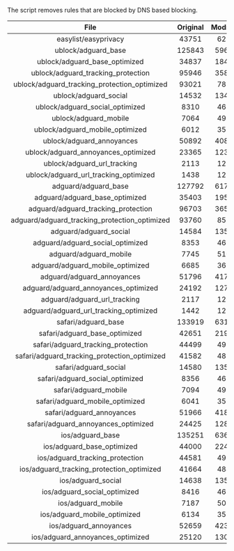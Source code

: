 The script removes rules that are blocked by DNS based blocking.


| File | Original | Modified |
|:----:|:-----:|:-----:|
| easylist/easyprivacy | 43751 | 6233 |
| ublock/adguard_base | 125843 | 59687 |
| ublock/adguard_base_optimized | 34837 | 18495 |
| ublock/adguard_tracking_protection | 95946 | 35841 |
| ublock/adguard_tracking_protection_optimized | 93021 | 7883 |
| ublock/adguard_social | 14532 | 13466 |
| ublock/adguard_social_optimized | 8310 | 4620 |
| ublock/adguard_mobile | 7064 | 4930 |
| ublock/adguard_mobile_optimized | 6012 | 3525 |
| ublock/adguard_annoyances | 50892 | 40880 |
| ublock/adguard_annoyances_optimized | 23365 | 12331 |
| ublock/adguard_url_tracking | 2113 | 1255 |
| ublock/adguard_url_tracking_optimized | 1438 | 1252 |
| adguard/adguard_base | 127792 | 61733 |
| adguard/adguard_base_optimized | 35403 | 19519 |
| adguard/adguard_tracking_protection | 96703 | 36544 |
| adguard/adguard_tracking_protection_optimized | 93760 | 8572 |
| adguard/adguard_social | 14584 | 13525 |
| adguard/adguard_social_optimized | 8353 | 4663 |
| adguard/adguard_mobile | 7745 | 5107 |
| adguard/adguard_mobile_optimized | 6685 | 3695 |
| adguard/adguard_annoyances | 51796 | 41709 |
| adguard/adguard_annoyances_optimized | 24192 | 12731 |
| adguard/adguard_url_tracking | 2117 | 1260 |
| adguard/adguard_url_tracking_optimized | 1442 | 1257 |
| safari/adguard_base | 133919 | 63111 |
| safari/adguard_base_optimized | 42651 | 21950 |
| safari/adguard_tracking_protection | 44499 | 4982 |
| safari/adguard_tracking_protection_optimized | 41582 | 4836 |
| safari/adguard_social | 14580 | 13515 |
| safari/adguard_social_optimized | 8356 | 4653 |
| safari/adguard_mobile | 7094 | 4967 |
| safari/adguard_mobile_optimized | 6041 | 3556 |
| safari/adguard_annoyances | 51966 | 41801 |
| safari/adguard_annoyances_optimized | 24425 | 12802 |
| ios/adguard_base | 135251 | 63630 |
| ios/adguard_base_optimized | 44000 | 22467 |
| ios/adguard_tracking_protection | 44581 | 4989 |
| ios/adguard_tracking_protection_optimized | 41664 | 4843 |
| ios/adguard_social | 14638 | 13546 |
| ios/adguard_social_optimized | 8416 | 4667 |
| ios/adguard_mobile | 7187 | 5008 |
| ios/adguard_mobile_optimized | 6134 | 3594 |
| ios/adguard_annoyances | 52659 | 42385 |
| ios/adguard_annoyances_optimized | 25120 | 13092 |